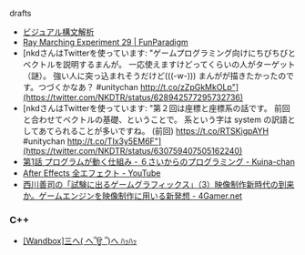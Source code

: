 drafts

* [ビジュアル構文解析](http://www.slideshare.net/ichikaz3/ss-11400787)
* [Ray Marching Experiment 29 | FunParadigm](http://www.funparadigm.com/2015/07/16/ray-marching-experiment-29/)
* [nkdさんはTwitterを使っています: "ゲームプログラミング向けにちびちびとベクトルを説明するまんが。 一応使えますけどってくらいの人がターゲット（謎）。 強い人に突っ込まれそうだけど(((-w-))) まんがが描きたかったのです。つづくかなあ？ #unitychan http://t.co/zZpGkMkOLp"](https://twitter.com/NKDTR/status/628942577295732736)
* [nkdさんはTwitterを使っています: "第２回は座標と座標系の話です。 前回と合わせてベクトルの基礎、ということで。 系という字は system の訳語としてあてられることが多いですね。 (前回) https://t.co/RTSKigpAYH #unitychan http://t.co/TIx3y5EM6F"](https://twitter.com/NKDTR/status/630759407505162240)
* [第1話 プログラムが動く仕組み - ６さいからのプログラミング - Kuina-chan](http://kuina.ch/l6prog/1)
* [After Effects 全エフェクト - YouTube](https://www.youtube.com/playlist?list=PLyRab72s4zBgV7YkMml--SoOEcpMYf9ig)
* [西川善司の「試験に出るゲームグラフィックス」（3）映像制作新時代の到来か。ゲームエンジンを映像制作に用いる新発想 - 4Gamer.net](http://www.4gamer.net/games/210/G021013/20150814057/)

### C++
* [[Wandbox]三へ( へ՞ਊ ՞)へ ﾊｯﾊｯ](http://melpon.org/wandbox/)
